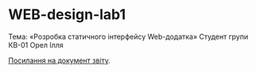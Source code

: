 # WEB-design-lab1
Тема: «Розробка статичного інтерфейсу Web-додатка»
Cтудент групи КВ-01 Орел Ілля

[Посилання на документ звіту](https://docs.google.com/document/d/1Tr1CO3ECBOrm-3ZIMzTSe7e9YYTLigDVSLv3UZ3dtL8/edit?usp=sharing).